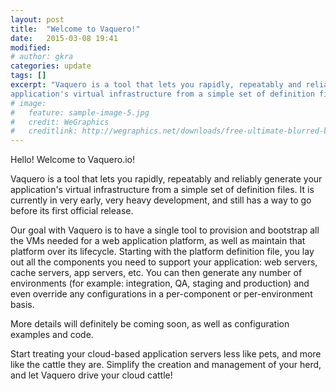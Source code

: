 ```yaml
---
layout: post
title:  "Welcome to Vaquero!"
date:   2015-03-08 19:41
modified:
# author: gkra
categories: update
tags: []
excerpt: "Vaquero is a tool that lets you rapidly, repeatably and reliably generate your
application's virtual infrastructure from a simple set of definition files."
# image:
#   feature: sample-image-5.jpg
#   credit: WeGraphics
#   creditlink: http://wegraphics.net/downloads/free-ultimate-blurred-background-pack/
---
```

Hello! Welcome to Vaquero.io!

Vaquero is a tool that lets you rapidly, repeatably and reliably generate your
application's virtual infrastructure from a simple set of definition files. It
is currently in very early, very heavy development, and still has a way to go
before its first official release.

Our goal with Vaquero is to have a single tool to provision and bootstrap all
the VMs needed for a web application platform, as well as maintain that
platform over its lifecycle. Starting with the platform definition file, you
lay out all the components you need to support your application: web servers,
cache servers, app servers, etc. You can then generate any number of
environments (for example: integration, QA, staging and production) and even
override any configurations in a per-component or per-environment basis.

More details will definitely be coming soon, as well as configuration examples
and code.

Start treating your cloud-based application servers less like pets, and more
like the cattle they are. Simplify the creation and management of your herd,
and let Vaquero drive your cloud cattle!
